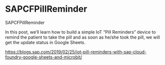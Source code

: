 # SAPCFPillReminder
SAPCFPillReminder

In this post, we’ll learn how to build a simple IoT “Pill Reminders” device to remind the patient to take the pill and as soon as he/she took the pill, we will get the update status in Google Sheets.

https://blogs.sap.com/2019/02/25/iot-pill-reminders-with-sap-cloud-foundry-google-sheets-and-microbit/

